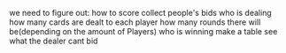 we need to figure out:
how to score
collect people's bids
who is dealing
how many cards are dealt to each player
how many rounds there will be(depending on the amount of Players)
who is winning
make a table
see what the dealer cant bid
